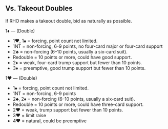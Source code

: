 ## Vs. Takeout Doubles
If RHO makes a takeout double, bid as naturally as possible.

1♦ — (Double)
   * 1♥, 1♠ = forcing, point count not limited.
   * 1NT = non-forcing, 6-9 points, no four-card major or four-card support
   * 2♣ = non-forcing (6–10 points, usually a six-card suit).
   * Redouble = 10 points or more, could have good support.
   * 2♦ = weak, four-card trump support but fewer than 10 points.
   * 3♦ = preemptive, good trump support but fewer than 10 points.

1♥ — (Double)
   * 1♠ = forcing, point count not limited.
   * 1NT = non-forcing, 6-9 points
   * 2♣, 2♦ = non-forcing (6–10 points, usually a six-card suit).
   * Redouble = 10 points or more, could have three-card support.
   * 2♥ = weak, trump support but fewer than 10 points.
   * 3♥ = limit raise
   * 4♥ = natural, could be preemptive


